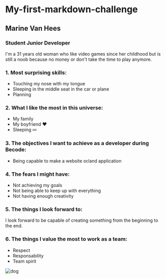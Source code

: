 # My-first-markdown-challenge

## __Marine Van Hees__

### __Student Junior Developer__

I'm a 31 years old woman who like video games since her childhood but is still a noob because no money or don't take the time to play anymore.

### 1.  Most surprising skills:
+ Touching my nose with my tongue
+ Sleeping in the middle seat in the car or plane
+ Planning
### 2.  What I like the most in this universe:
+ My family
+ My boyfriend :heart:
+ Sleeping :zzz:
### 3.  The objectives I want to achieve as a developer during Becode:
+ Being capable to make a website or/and application
### 4.  The fears I might have:
+ Not achieving my goals
+ Not being able to keep up with everything
+ Not having enough creativity
### 5.  The things I look forward to:
I look forward to be capable of creating something from the beginning to the end.
### 6.  The things I value the most to work as a team:
+ Respect
+ Responsability
+ Team spirit

![dog](https://media3.giphy.com/media/NTur7XlVDUdqM/giphy.gif?cid=ecf05e47vadvyf4cx79gpmzs1zs2pzpaylnyclatvs6nriol&ep=v1_gifs_search&rid=giphy.gif&ct=g)
